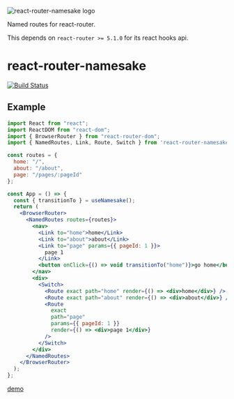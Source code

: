 ![react-router-namesake logo](logo.png)

Named routes for react-router.

This depends on `react-router >= 5.1.0` for its react hooks api.

# react-router-namesake
[![Build Status](https://travis-ci.org/jhsu/react-router-namesake.svg?branch=v1.0)](https://travis-ci.org/jhsu/react-router-namesake)


## Example

```jsx
import React from "react";
import ReactDOM from "react-dom";
import { BrowserRouter } from "react-router-dom";
import { NamedRoutes, Link, Route, Switch } from 'react-router-namesake';

const routes = {
  home: "/",
  about: "/about",
  page: "/pages/:pageId"
};

const App = () => {
  const { transitionTo } = useNamesake();
  return (
    <BrowserRouter>
      <NamedRoutes routes={routes}>
        <nav>
          <Link to="home">home</Link>
          <Link to="about">about</Link>
          <Link to="page" params={{ pageId: 1 }}>
            page 1
          </Link>
          <button onClick={() => void transitionTo("home")}>go home</button>
        </nav>
        <div>
          <Switch>
            <Route exact path="home" render={() => <div>home</div>} />
            <Route exact path="about" render={() => <div>about</div>} />
            <Route
              exact
              path="page"
              params={{ pageId: 1 }}
              render={() => <div>page 1</div>}
            />
          </Switch>
        </div>
      </NamedRoutes>
    </BrowserRouter>
  );
};
```

[demo](https://codesandbox.io/s/fervent-matsumoto-3fi7n)
